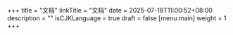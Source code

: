 +++
title = "文档"
linkTitle = "文档"
date = 2025-07-18T11:00:52+08:00
description = ""
isCJKLanguage = true
draft = false
[menu.main]
    weight = 1
+++
